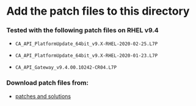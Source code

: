 # Add the patch files to this directory

### Tested with the following patch files on RHEL v9.4
*     CA_API_PlatformUpdate_64bit_v9.X-RHEL-2020-02-25.L7P
*     CA_API_PlatformUpdate_64bit_v9.X-RHEL-2020-01-23.L7P
*     CA_API_Gateway_v9.4.00.10242-CR04.L7P


### Download patch files from:
*  [patches and solutions](https://support.ca.com/us/product-content/recommended-reading/technical-document-index/ca-api-gateway-solutions-and-patches.html) 
